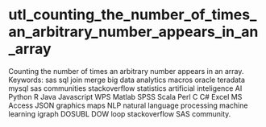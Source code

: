 # utl_counting_the_number_of_times_an_arbitrary_number_appears_in_an_array
Counting the number of times an arbitrary number appears in an array. Keywords: sas sql join merge big data analytics macros oracle teradata mysql sas communities stackoverflow statistics artificial inteligence AI Python R Java Javascript WPS Matlab SPSS Scala Perl C C# Excel MS Access JSON graphics maps NLP natural language processing machine learning igraph DOSUBL DOW loop stackoverflow SAS community.
